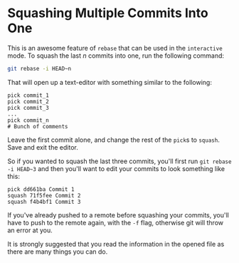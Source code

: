 # Squashing Multiple Commits Into One

This is an awesome feature of `rebase` that can be used in the `interactive` mode. To squash the last _n_ commits into one, run the following command:

```sh
git rebase -i HEAD~n
```

That will open up a text-editor with something similar to the following:

```text
pick commit_1
pick commit_2
pick commit_3
...
pick commit_n
# Bunch of comments
```

Leave the first commit alone, and change the rest of the `pick`s to `squash`. Save and exit the editor.

So if you wanted to squash the last three commits, you'll first run `git rebase -i HEAD~3` and then you'll want to edit your commits to look something like this:

```text
pick dd661ba Commit 1
squash 71f5fee Commit 2
squash f4b4bf1 Commit 3
```

If you've already pushed to a remote before squashing your commits, you'll have to push to the remote again, with the `-f` flag, otherwise git will throw an error at you.

It is strongly suggested that you read the information in the opened file as there are many things you can do.
